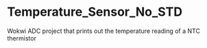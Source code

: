 # Temperature_Sensor_No_STD
Wokwi ADC project that prints out the temperature reading of a NTC thermistor 
